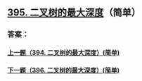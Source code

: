 ## [395. 二叉树的最大深度](https://leetcode-cn.com/problems/merge-two-sorted-lists/)（简单）





### 答案：



#### [上一题（394. 二叉树的最大深度）(简单)](https://github.com/sdwwld/leetCode/blob/master/src/main/java/com/wld/java/leetcode/leetCode0394.md)

#### [下一题（396. 二叉树的最大深度）(简单)](https://github.com/sdwwld/leetCode/blob/master/src/main/java/com/wld/java/leetcode/leetCode0396.md)